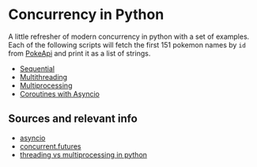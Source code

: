 # Concurrency in Python

A little refresher of modern concurrency in python with a set of examples.
Each of the following scripts will fetch the first 151 pokemon names by `id` from [PokeApi](https://pokeapi.co/) and print it as a list of strings.

* [Sequential](./src/sequential_pokemon.py)
* [Multithreading](./src/multithreading_pokemon.py)
* [Multiprocessing](./src/multiprocessing_pokemon.py)
* [Coroutines with Asyncio](./src/asyncio_pokemon.py)

## Sources and relevant info
* [asyncio](https://docs.python.org/3/library/asyncio.html)
* [concurrent.futures](https://docs.python.org/3/library/concurrent.futures.html)
* [threading vs multiprocessing in python](https://www.youtube.com/watch?v=AZnGRKFUU0c)
